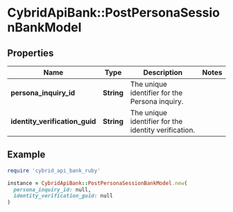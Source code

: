 # CybridApiBank::PostPersonaSessionBankModel

## Properties

| Name | Type | Description | Notes |
| ---- | ---- | ----------- | ----- |
| **persona_inquiry_id** | **String** | The unique identifier for the Persona inquiry. |  |
| **identity_verification_guid** | **String** | The unique identifier for the identity verification. |  |

## Example

```ruby
require 'cybrid_api_bank_ruby'

instance = CybridApiBank::PostPersonaSessionBankModel.new(
  persona_inquiry_id: null,
  identity_verification_guid: null
)
```

